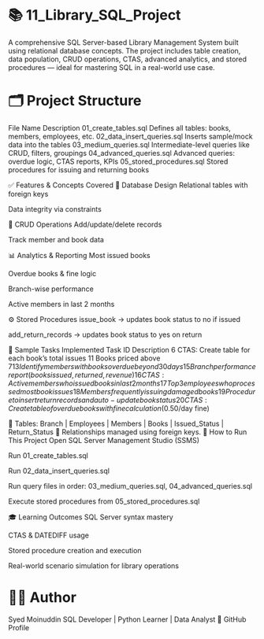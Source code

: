 # 📚 11_Library_SQL_Project
A comprehensive SQL Server-based Library Management System built using relational database concepts. The project includes table creation, data population, CRUD operations, CTAS, advanced analytics, and stored procedures — ideal for mastering SQL in a real-world use case.

# 🗂️ Project Structure
File Name	Description
01_create_tables.sql	Defines all tables: books, members, employees, etc.
02_data_insert_queries.sql	Inserts sample/mock data into the tables
03_medium_queries.sql	Intermediate-level queries like CRUD, filters, groupings
04_advanced_queries.sql	Advanced queries: overdue logic, CTAS reports, KPIs
05_stored_procedures.sql	Stored procedures for issuing and returning books

✅ Features & Concepts Covered
🔹 Database Design
Relational tables with foreign keys

Data integrity via constraints

🔸 CRUD Operations
Add/update/delete records

Track member and book data

📊 Analytics & Reporting
Most issued books

Overdue books & fine logic

Branch-wise performance

Active members in last 2 months

⚙️ Stored Procedures
issue_book → updates book status to no if issued

add_return_records → updates book status to yes on return

📌 Sample Tasks Implemented
Task ID	Description
6	CTAS: Create table for each book’s total issues
11	Books priced above $7
13	Identify members with books overdue beyond 30 days
15	Branch performance report (books issued, returned, revenue)
16	CTAS: Active members who issued books in last 2 months
17	Top 3 employees who processed most book issues
18	Members frequently issuing damaged books
19	Procedure to insert return records and auto-update book status
20	CTAS: Create table of overdue books with fine calculation ($0.50/day fine)

📌 Tables: Branch | Employees | Members | Books | Issued_Status | Return_Status
🔁 Relationships managed using foreign keys.
🚀 How to Run This Project
Open SQL Server Management Studio (SSMS)

Run 01_create_tables.sql

Run 02_data_insert_queries.sql

Run query files in order: 03_medium_queries.sql, 04_advanced_queries.sql

Execute stored procedures from 05_stored_procedures.sql

🎓 Learning Outcomes
SQL Server syntax mastery

CTAS & DATEDIFF usage

Stored procedure creation and execution

Real-world scenario simulation for library operations

# 👨‍💻 Author
Syed Moinuddin
SQL Developer | Python Learner | Data Analyst
📎 GitHub Profile